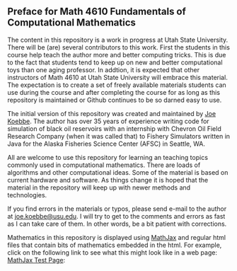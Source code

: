 ## Preface for Math 4610 Fundamentals of Computational Mathematics

The content in this repository is a work in progress at Utah State University. There will be (are) several contributors to this
work. First the students in this course help teach the author more and better computing tricks. This is due to the fact that
students tend to keep up on new and better computational toys than one aging professor. In addtion, it is expected that other
instructors of Math 4610 at Utah State University will embrace this material. The expectation is to create a set of freely
available materials students can use during the course and after completing the course for as long as this repository is
maintained or Github continues to be so darned easy to use.

The initial version of this repository was created and maintained by [Joe Koebbe](http://www.math.usu.edu/~koebbe). The author
has over 35 years of experience writing code for simulation of black oil reservoirs with an internship with Chevron Oil Field
Research Company (when it was called that) to Fishery Simulators written in Java for the Alaska Fisheries Science Center (AFSC)
in Seattle, WA.

All are welcome to use this repository for learning an teaching topics commonly used in computational mathematics. There are
loads of algorithms and other computational ideas. Some of the material is based on current hardware and software. As things
change it is hoped that the material in the repository will keep up with newer methods and technologies.

If you find errors in the materials or typos, please send e-mail to the author at joe.koebbe@usu.edu. I will try to get to the
comments and errors as fast as I can take care of them. In other words, be a bit patient with corrections.

Mathematics in this repository is displayed using [MathJax](http://docs.mathjax.org/en/latest/index.html) and regular html files
that contain bits of mathematics embedded in the html. For example, click on the following link to see what this might look like
in a web page: [MathJax Test Page](https://jvkoebbe.github.io/math4610/chapter00/testMathjax.html):
